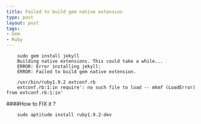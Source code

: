 ```yaml
--- 
title: Failed to build gem native extension
type: post
layout: post
tags: 
- Gem
- Ruby
---
```


		sudo gem install jekyll
		Building native extensions. This could take a while...
		ERROR: Error installing jekyll:
		ERROR: Failed to build gem native extension.

		/usr/bin/ruby1.9.2 extconf.rb
		extconf.rb:1:in require': no such file to load -- mkmf (LoadError) from extconf.rb:1:in'

####How to FIX it ?

		sudo aptitude install ruby1.9.2-dev

